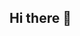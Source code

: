 ## Hi there 👋

<!--
**kss077/kss077** is a ✨ _special_ ✨ repository because its `README.md` (this file) appears on your GitHub profile.

Here are some ideas to get you started:

- 🔭 I’m currently working on ...
- 🌱 I’m currently learning ...
- 👯 I’m looking to collaborate on ...
- 🤔 I’m looking for help with ...
- 💬 Ask me about ...eew
- 📫 How to reach me: ...
- 😄 Pronouns: ...
- ⚡ Fun fact: ...
-->
